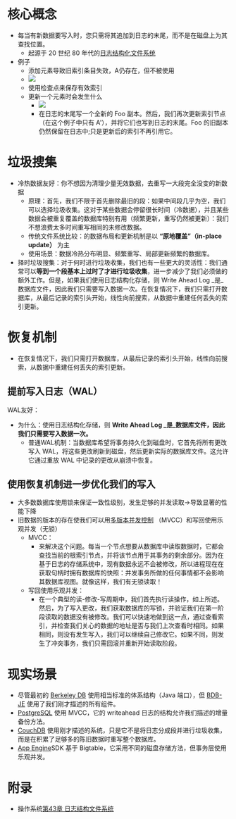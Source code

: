 # 核心概念
- 每当有新数据要写入时，您只需将其追加到日志的末尾，而不是在磁盘上为其查找位置。
	- 起源于 20 世纪 80 年代的[日志结构化文件系统](http://en.wikipedia.org/wiki/Log-structured_file_system)
- 例子
	- 添加元素导致旧索引条目失效，A仍存在，但不被使用
	- ![](Pasted%20image%2020250525191142.png)
	- 使用检查点来保存有效索引
	- 更新一个元素时会发生什么
		- ![](Pasted%20image%2020250525191443.png)
		- 在日志的末尾写一个全新的 Foo 副本。然后，我们再次更新索引节点（在这个例子中只有 A'），并将它们也写到日志的末尾。Foo 的旧副本仍然保留在日志中;只是更新后的索引不再引用它。
# 垃圾搜集
- 冷热数据友好：你不想因为清理少量无效数据，去重写一大段完全没变的新数据
	- 原理：首先，我们不限于首先删除最旧的段：如果中间段几乎为空，我们可以选择垃圾收集。这对于某些数据会停留很长时间（冷数据），并且某些数据会被重复覆盖的数据库特别有用（频繁更新，重写仍然被更新）：我们不想浪费太多时间重写相同的未修改数据。
	- 传统文件系统比较：的数据布局和更新机制是以 **“原地覆盖”（in-place update）** 为主
	- 使用场景：数据冷热分布明显、频繁重写、局部更新频繁的数据库。
- 择时垃圾搜集：对于何时进行垃圾收集，我们也有一些更大的灵活性：我们通常可以**等到一个段基本上过时了才进行垃圾收集**，进一步减少了我们必须做的额外工作。但是，如果我们使用日志结构化存储，则 Write Ahead Log _是_数据库文件，因此我们只需要写入数据一次。在恢复情况下，我们只需打开数据库，从最后记录的索引头开始，线性向前搜索，从数据中重建任何丢失的索引更新。
# 恢复机制
- 在恢复情况下，我们只需打开数据库，从最后记录的索引头开始，线性向前搜索，从数据中重建任何丢失的索引更新。
## 提前写入日志（WAL）
WAL友好：
- 为什么：使用日志结构化存储，则 **Write Ahead Log _是_数据库文件，因此我们只需要写入数据一次。**
	- 普通WAL机制：当数据库希望将事务持久化到磁盘时，它首先将所有更改写入 WAL，将这些更改刷新到磁盘，然后更新实际的数据库文件。这允许它通过重放 WAL 中记录的更改从崩溃中恢复。
## 使用恢复机制进一步优化我们的写入
- 大多数数据库使用锁来保证一致性级别，发生足够的并发读取->导致显著的性能下降
- 旧数据的版本的存在使我们可以用[多版本并发控制](http://en.wikipedia.org/wiki/Multiversion_concurrency_control) （MVCC）和写回使用乐观并发（无锁）
	- MVCC：
		- 来解决这个问题。每当一个节点想要从数据库中读取数据时，它都会查找当前的根索引节点，并将该节点用于其事务的剩余部分。因为在基于日志的存储系统中，现有数据永远不会被修改，所以进程现在在获取句柄时拥有数据库的快照：并发事务所做的任何事情都不会影响其数据库视图。就像这样，我们有无锁读取！
	- 写回使用乐观并发：
		- 在一个典型的读-修改-写周期中，我们首先执行读操作，如上所述。然后，为了写入更改，我们获取数据库的写锁，并验证我们在第一阶段读取的数据没有被修改。我们可以快速地做到这一点，通过查看索引，并检查我们关心的数据的地址是否与我们上次查看时相同。如果相同，则没有发生写入，我们可以继续自己修改它。如果不同，则发生了冲突事务，我们只需回滚并重新开始读取阶段。
# 现实场景
- 尽管最初的 [Berkeley DB](http://en.wikipedia.org/wiki/Berkeley_DB) 使用相当标准的体系结构（Java 端口），但 [BDB-JE](http://www.oracle.com/database/berkeley-db/je/index.html) 使用了我们刚才描述的所有组件。
- [PostgreSQL](http://www.postgresql.org/) 使用 MVCC，它的 writeahead 日志的结构允许我们描述的增量备份方法。
- [CouchDB](http://couchdb.apache.org/) 使用刚才描述的系统，只是它不是将日志分成段并进行垃圾收集，而是在积累了足够多的陈旧数据时重写整个数据库。
- [App Engine](http://code.google.com/appengine/)SDK 基于 Bigtable，它采用不同的磁盘存储方法，但事务层使用乐观并发。
# 附录
- 操作系统[第43章 日志结构文件系统](第43章%20日志结构文件系统.md)